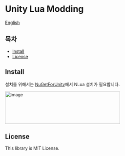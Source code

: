 # Unity Lua Modding
[English](/README_eng.md)

## 목차
- [Install](install)
- [License](#ls)
<a id = install></a>
## Install
설치를 위해서는 [NuGetForUnity](https://github.com/GlitchEnzo/NuGetForUnity/tree/master)에서 NLua 설치가 필요합니다.

<img width="376" height="106" alt="image" src="https://github.com/user-attachments/assets/cf150651-7b6b-453c-add4-f6733633f0bc" />


<a id = ls></ls>
## License
This library is MIT License.
